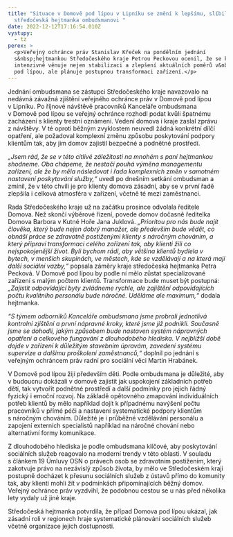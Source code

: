 ```yaml
---
title: "Situace v Domově pod lípou v Lipníku se změní k lepšímu, slíbila
  středočeská hejtmanka ombudsmanovi "
date: 2022-12-12T17:16:54.010Z
vystupy:
  - tz
perex: >
  <p>Veřejný ochránce práv Stanislav Křeček na pondělním jednání
  s&nbsp;hejtmankou Středočeského kraje Petrou Peckovou ocenil, že se kraj
  intenzivně věnuje nejen stabilizaci a zlepšení aktuálních poměrů v&nbsp;Domově
  pod lípou, ale plánuje postupnou transformaci zařízení.</p>
---
```

<p>Jednání ombudsmana se zástupci&nbsp;Středočeského kraje navazovalo na nedávná závažná zjištění veřejného ochránce práv v&nbsp;Domově pod lípou v&nbsp;Lipníku. Po říjnové návštěvě pracovníků Kanceláře ombudsmana v&nbsp;Domově pod lípou se veřejný ochránce rozhodl podat kvůli špatnému zacházení s klienty trestní oznámení. Vedení domova i kraje zaslal zprávu z&nbsp;návštěvy. V&nbsp;té oproti běžným zvyklostem neuvedl žádná konkrétní dílčí opatření, ale požadoval komplexní změnu způsobu poskytování podpory klientům tak, aby jim domov zajistil bezpečné a podnětné prostředí.</p>

<p><em>&bdquo;Jsem rád, že se v&nbsp;této citlivé záležitosti na mnohém s&nbsp;paní hejtmankou shodneme. Oba chápeme, že nestačí pouhá výměna managementu zařízení, ale že by měla následovat i řada komplexních změn v&nbsp;samotném nastavení poskytování služby,&ldquo; </em>uvedl po dnešním setkání ombudsman a zmínil, že v&nbsp;této chvíli je pro klienty domova zásadní, aby se v&nbsp;první řadě zlepšila i celková atmosféra v&nbsp;zařízení, včetně té mezi zaměstnanci.</p>

<p>Rada Středočeského kraje už na začátku prosince odvolala ředitele Domova. Než skončí výběrové řízení, povede domov dočasně ředitelka Domova Barbora v Kutné Hoře Jana Juklová. <em>&bdquo;Prioritou pro nás bude najít člověka, který bude nejen dobrý manažer, ale především bude vědět, co obnáší práce se zdravotně postiženými klienty s náročným chováním, a který připraví transformaci celého zařízení tak, aby klienti žili co nejspokojenější život. Byli bychom rádi, aby většina klientů bydlela v bytech, v menších skupinách, ve městech, kde se vzdělávají a na která mají další sociální vazby,&ldquo;</em> popsala záměry kraje středočeská hejtmanka Petra Pecková. V Domově pod lípou by podle ní mělo zůstat specializované zařízení s malým počtem klientů. Transformace bude muset být postupná:&nbsp;&nbsp; <em>&bdquo;Zajistit odpovídající byty zvládneme rychle, ale zajištění odpovídajících počtu kvalitního personálu bude náročné. Uděláme ale maximum,&ldquo;</em> dodala hejtmanka.</p>

<p><em>&ldquo;S týmem odborníků Kanceláře ombudsmana jsme probrali jednotlivá kontrolní zjištění a první nápravné kroky, které jsme již podnikli. Současně jsme se dohodli, jakým způsobem bude nastaven systém nápravných opatření a celkového fungování z dlouhodobého hlediska. V nejbližší době dojde v zařízení k důležitým stavebním úpravám, zavedení systému supervize a dalšímu proškolení zaměstnanců,&ldquo;</em> doplnil po jednání s veřejným ochráncem práv radní pro sociální věci Martin Hrabánek.</p>

<p>V&nbsp;Domově pod lípou žijí především děti. Podle ombudsmana je důležité, aby v&nbsp;budoucnu dokázali v domově zajistit jak uspokojení základních potřeb dětí, tak vytvořit podnětné prostředí a další podmínky pro jejich řádný fyzický i emoční rozvoj. Na základě opětovného zmapování individuálních potřeb klientů by mělo například dojít k případnému navýšení počtu pracovníků v&nbsp;přímé péči a nastavení systematické podpory klientům s&nbsp;náročným chováním. Důležité je i průběžné vzdělávání personálu a zapojení externích specialistů například na náročné chování nebo alternativní formy komunikace.&nbsp;&nbsp;</p>

<p>Z&nbsp;dlouhodobého hlediska je podle ombudsmana klíčové, aby poskytování sociálních služeb reagovalo na moderní trendy v&nbsp;této oblasti. V&nbsp;souladu s&nbsp;článkem 19 Úmluvy OSN o právech osob se zdravotním postižením, který zakotvuje právo na nezávislý způsob života, by mělo ve Středočeském kraji postupně docházet k&nbsp;přesunu sociálních služeb z&nbsp;ústavů přímo do komunity tak, aby klienti mohli žít v podmínkách připomínajících běžný domov. Veřejný ochránce práv vyzdvihl, že podobnou cestou se u nás před několika lety vydaly už jiné kraje.</p>

<p>Středočeská hejtmanka potvrdila, že případ Domova pod lípou ukázal, jak zásadní roli v&nbsp;regionech hraje systematické plánování sociálních služeb včetně organizace jejich dostupnosti.</p>
